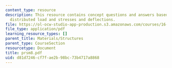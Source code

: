 ```yaml
---
content_type: resource
description: This resource contains concept questions and answers based on symmetric
  distributed load and stresses and deflections.
file: https://ol-ocw-studio-app-production.s3.amazonaws.com/courses/16-01-unified-engineering-i-ii-iii-iv-fall-2005-spring-2006/d81d7246cf7fae2b98bc73b4717a8868_prsm8.pdf
file_type: application/pdf
learning_resource_types: []
parent_title: Materials/Structures
parent_type: CourseSection
resourcetype: Document
title: prsm8.pdf
uid: d81d7246-cf7f-ae2b-98bc-73b4717a8868
---
```

